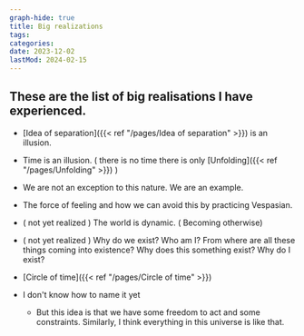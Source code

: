 ```yaml
---
graph-hide: true
title: Big realizations
tags:
categories:
date: 2023-12-02
lastMod: 2024-02-15
---
```



## These are the list of  big realisations I have experienced.

  + [Idea of separation]({{< ref "/pages/Idea of separation" >}}) is an illusion.

  + Time is an illusion. ( there is no time there is only [Unfolding]({{< ref "/pages/Unfolding" >}}) )

  + We are not an exception to this nature. We are an example.

  + The force of feeling and how we can avoid this by practicing Vespasian.

  + ( not yet realized ) The world is dynamic. ( Becoming otherwise)

  + ( not yet realized )  Why do we exist? Who am I? From where are all these things coming into existence? Why does this something exist? Why do I exist?

  + [Circle of time]({{< ref "/pages/Circle of time" >}})

  + I don't know how to name it yet

    + But this idea is that we have some freedom to act and some constraints. Similarly, I think everything in this universe is like that.


